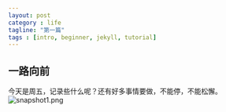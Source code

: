 ```yaml
---
layout: post
category : life
tagline: "第一篇"
tags : [intro, beginner, jekyll, tutorial]
---
```


## 一路向前
   今天是周五，记录些什么呢？还有好多事情要做，不能停，不能松懈。
   ![snapshot1.png]({{site.baseurl}}/_posts/core-sameples/snapshot1.png)
